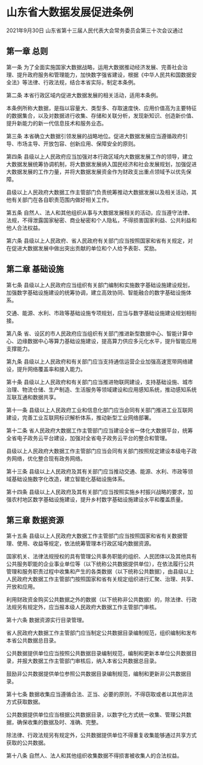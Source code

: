 # 山东省大数据发展促进条例

2021年9月30日 山东省第十三届人民代表大会常务委员会第三十次会议通过

<!-- INFO END -->

## 第一章  总则

第一条 为了全面实施国家大数据战略，运用大数据推动经济发展、完善社会治理、提升政府服务和管理能力，加快数字强省建设，根据《中华人民共和国数据安全法》等法律、行政法规，结合本省实际，制定本条例。

第二条 本省行政区域内促进大数据发展的相关活动，适用本条例。

本条例所称大数据，是指以容量大、类型多、存取速度快、应用价值高为主要特征的数据集合，以及对数据进行收集、存储和关联分析，发现新知识、创造新价值、提升新能力的新一代信息技术和服务业态。

第三条 本省确立大数据引领发展的战略地位。促进大数据发展应当遵循政府引导、市场主导、开放包容、创新应用、保障安全的原则。

第四条 县级以上人民政府应当加强对本行政区域内大数据发展工作的领导，建立大数据发展统筹协调机制，将大数据发展纳入国民经济和社会发展规划，加强促进大数据发展的工作力量，并将大数据发展资金作为财政支出重点领域予以优先保障。

县级以上人民政府大数据工作主管部门负责统筹推动大数据发展以及相关活动，其他有关部门在各自职责范围内做好相关工作。

第五条 自然人、法人和其他组织从事与大数据发展相关的活动，应当遵守法律、法规，不得泄露国家秘密、商业秘密和个人隐私，不得损害国家利益、公共利益和他人合法权益。

第六条 县级以上人民政府、省人民政府有关部门应当按照国家和省有关规定，对在促进大数据发展中做出突出贡献的单位和个人给予表彰、奖励。

## 第二章  基础设施

第七条 县级以上人民政府应当组织有关部门编制和实施数字基础设施建设规划，加强数字基础设施建设的统筹协调，建立高效协同、智能融合的数字基础设施体系。

交通、能源、水利、市政等基础设施专项规划，应当与数字基础设施建设规划相衔接。

第八条 省、设区的市人民政府应当组织有关部门推进新型数据中心、智能计算中心、边缘数据中心等算力基础设施建设，提高算力供应多元化水平，提升智能应用支撑能力。

第九条 县级以上人民政府和有关部门应当支持通信运营企业加强高速宽带网络建设，提升网络覆盖率和接入能力。

第十条 县级以上人民政府和有关部门应当推进物联网建设，支持基础设施、城市治理、物流仓储、生产制造、生活服务等领域建设和应用感知系统，推动感知系统互联互通和数据共享。

第十一条 县级以上人民政府工业和信息化部门应当会同有关部门推进工业互联网建设，完善工业互联网标识解析体系，推动新型工业网络部署。

第十二条 省人民政府大数据工作主管部门应当建设全省一体化大数据平台，统筹全省电子政务云平台建设，加强对全省电子政务云平台的整合和管理。

县级以上人民政府大数据工作主管部门应当会同有关部门按照规定建设本级电子政务网络，优化整合现有政务网络。

第十三条 县级以上人民政府及其有关部门应当推动交通、能源、水利、市政等领域基础设施数字化改造，建立智能化基础设施体系。

第十四条 县级以上人民政府及其有关部门应当按照实施乡村振兴战略的要求，加强农村地区数字基础设施建设，提升乡村数字基础设施建设水平和覆盖质量。

## 第三章  数据资源

第十五条 县级以上人民政府大数据工作主管部门应当按照国家和省有关数据管理、使用、收益等规定，依法统筹管理本行政区域内数据资源。

国家机关、法律法规授权的具有管理公共事务职能的组织、人民团体以及其他具有公共服务职能的企业事业单位等（以下统称公共数据提供单位），在依法履行公共管理和服务职责过程中收集和产生的各类数据（以下统称公共数据），由县级以上人民政府大数据工作主管部门按照国家和省有关规定组织进行汇聚、治理、共享、开放和应用。

利用财政资金购买公共数据之外的数据（以下统称非公共数据）的，除法律、行政法规另有规定外，应当报本级人民政府大数据工作主管部门审核。

第十六条 数据资源实行目录管理。

省人民政府大数据工作主管部门应当制定公共数据目录编制规范，组织编制和发布本省公共数据总目录。

公共数据提供单位应当按照公共数据目录编制规范，编制和更新本单位公共数据目录，并报大数据工作主管部门审核后，纳入本省公共数据总目录。

鼓励非公共数据提供单位参照公共数据目录编制规范，编制和更新非公共数据目录。

第十七条 数据收集应当遵循合法、正当、必要的原则，不得窃取或者以其他非法方式获取数据。

公共数据提供单位应当根据公共数据目录，以数字化方式统一收集、管理公共数据，确保收集的数据及时、准确、完整。

除法律、行政法规另有规定外，公共数据提供单位不得重复收集能够通过共享方式获取的公共数据。

第十八条 自然人、法人和其他组织收集数据不得损害被收集人的合法权益。
